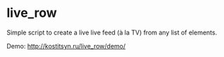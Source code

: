 # live_row
Simple script to create a live live feed (à la TV) from any list of elements.

Demo: http://kostitsyn.ru/live_row/demo/
